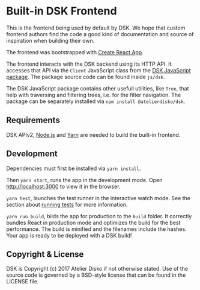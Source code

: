 # Built-in DSK Frontend

This is the frontend being used by default by DSK. We hope that custom frontend
authors find the code a good kind of documentation and source of inspiration
when building their own.

The frontend was bootstrapped with [Create React
App](https://github.com/facebook/create-react-app).

The frontend interacts with the DSK backend using its HTTP API. It accesses
that API via the `Client` JavaScript class from the [DSK JavaScript
package](https://www.npmjs.com/package/@atelierdisko/dsk). The package source
code can be found inside `js/dsk`.

The DSK JavaScript package contains other usefull utilities, like `Tree`, that
help with traversing and filtering trees, i.e. for the filter navigation. The
package can be separately installed via `npm install @atelierdisko/dsk`.

## Requirements

DSK APIv2, [Node.js](https://nodejs.org) and [Yarn](https://yarnpkg.com) are
needed to build the built-in frontend.

## Development

Dependencies must first be installed via `yarn install`.

Then `yarn start`, runs the app in the development mode.
Open [http://localhost:3000](http://localhost:3000) to view it in the browser.

`yarn test`, launches the test runner in the interactive watch mode. See the 
section about [running tests](https://facebook.github.io/create-react-app/docs/running-tests) 
for more information.

`yarn run build`, bilds the app for production to the `build` folder. It
correctly bundles React in production mode and optimizes the build for the best
performance. The build is minified and the filenames include the hashes.
Your app is ready to be deployed with a DSK build!

## Copyright & License

DSK is Copyright (c) 2017 Atelier Disko if not otherwise stated. Use of the
source code is governed by a BSD-style license that can be found in the LICENSE
file.


